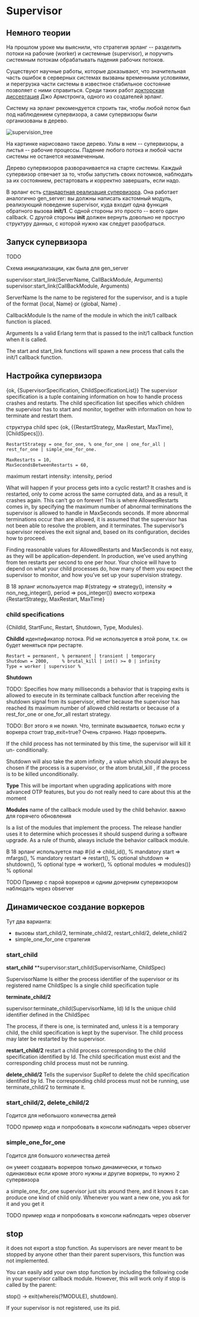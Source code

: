 # Supervisor

## Немного теории

На прошлом уроке мы выяснили, что стратегия эрланг -- разделить потоки
на рабочие (worker) и системные (supervisor), и поручить системным
потокам обрабатывать падения рабочих потоков.

Существуют научные работы, которые доказывают, что значительная часть
ошибок в серверных системах вызваны временными условиями, и перегрузка
части системы в известное стабильное состояние позволяет с ними
справиться. Среди таких работ [докторская диссертация](http://www.sics.se/~joe/thesis/armstrong_thesis_2003.pdf)
Джо Армстронга, одного из создателей эрланг.

Систему на эрланг рекомендуется строить так, чтобы любой поток был под
наблюдением супервизора, а сами супервизоры были организованы в
дерево.

![supervision_tree](http://yzh44yzh.github.io/img/practical_erlang/supervision_tree.png)

На картинке нарисовано такое дерево. Узлы в нем -- супервизоры, а
листья -- рабочие процессы.  Падение любого потока и любой части
системы не останется незамеченным.

Дерево супервизоров разворачивается на старте системы. Каждый
супервизор отвечает за то, чтобы запустить своих потомков, наблюдать
за их состоянием, рестартовать и корректно завершать, если надо.

В эрланг есть [стандартная реализация супервизора](http://www.erlang.org/doc/man/supervisor.html).
Она работает аналогично gen_server: вы должны написать кастомный
модуль, реализующий поведение supervisor, куда входит одна функция
обратного вызова **init/1**.  С одной стороны это просто -- всего один
callback. С другой стороны **init** должен вернуть довольно не простую
структуру данных, с которой нужно как следует разобраться.


## Запуск супервизора

TODO

Схема инициализации, как была для gen_server

supervisor:start_link(ServerName, CallBackModule, Arguments)
supervisor:start_link(CallBackModule, Arguments)

ServerName
Is the name to be registered for the supervisor, and is a tuple of the format {local,
Name} or {global, Name} .

CallbackModule
Is the name of the module in which the init/1 callback function is placed.

Arguments
Is a valid Erlang term that is passed to the init/1 callback function when it is called.

The start
and start_link functions will spawn a new process that calls the init/1 callback function.



## Настройка супервизора

{ok, {SupervisorSpecification, ChildSpecificationList}}
The supervisor specification is a tuple containing information on how to handle process
crashes and restarts. The child specification list specifies which children the supervisor
has to start and monitor, together with information on how to terminate and restart
them.

структура child spec
{ok, {{RestartStrategy, MaxRestart, MaxTime},[ChildSpecs]}}.

    RestartStrategy = one_for_one, % one_for_one | one_for_all | rest_for_one | simple_one_for_one.

    MaxRestarts = 10,
    MaxSecondsBetweenRestarts = 60,

maximum restart intensity: intensity, period

What will happen if your process gets into a cyclic restart? It crashes and is restarted,
only to come across the same corrupted data, and as a result, it crashes again. This can’t
go on forever! This is where AllowedRestarts comes in, by specifying the maximum
number of abnormal terminations the supervisor is allowed to handle in MaxSeconds
seconds. If more abnormal terminations occur than are allowed, it is assumed that the
supervisor has not been able to resolve the problem, and it terminates. The supervisor’s
supervisor receives the exit signal and, based on its configuration, decides how to
proceed.

Finding reasonable values for AllowedRestarts and MaxSeconds is not easy, as they will
be application-dependent. In production, we’ve used anything from ten restarts per
second to one per hour. Your choice will have to depend on what your child processes
do, how many of them you expect the supervisor to monitor, and how you’ve set up
your supervision strategy.

В 18 эрланг используется map
    #{strategy => strategy(),
      intensity => non_neg_integer(),
      period => pos_integer()}
вместо котрежа
    {RestartStrategy, MaxRestart, MaxTime}

### child specifications

{ChildId, StartFunc, Restart, Shutdown, Type, Modules}.

**ChildId**
идентификатор потока. Pid не используется в этой роли, т.к. он будет меняться при рестарте.

    Restart = permanent, % permanent | transient | temporary
    Shutdown = 2000,     % brutal_kill | int() >= 0 | infinity
    Type = worker | supervisor %

**Shutdown**

TODO:
Specifies how many milliseconds a behavior that is trapping exits is allowed to
execute in its terminate callback function after receiving the shutdown signal from
its supervisor, either because the supervisor has reached its maximum number of
allowed child restarts or because of a rest_for_one or one_for_all restart strategy.

TODO:
Вот этого я не понял. Что, terminate вызывается, только если у воркера стоит trap_exit=true?
Очень странно. Надо проверить.

If the child process has not terminated by this time, the supervisor will kill it un-
conditionally.

Shutdown will also take the atom infinity , a value which should
always be chosen if the process is a supervisor, or the atom brutal_kill , if the
process is to be killed unconditionally.

**Type**
This will be important when upgrading applications with more advanced
OTP features, but you do not really need to care about this at the
moment

**Modules**
name of the callback module used by the child behavior.
важно для горячего обновления

Is a list of the modules that implement the process. The release handler uses it to
determine which processes it should suspend during a software upgrade. As a rule
of thumb, always include the behavior callback module.

В 18 эрланг используется map
    #{id => child_id(),       % mandatory
     start => mfargs(),      % mandatory
     restart => restart(),   % optional
     shutdown => shutdown(), % optional
     type => worker(),       % optional
     modules => modules()}   % optional

TODO
Пример с парой воркеров и одним дочерним супервизором
наблюдать через observer

## Динамическое создание воркеров

Тут два варианта:
- вызовы start\_child/2, terminate\_child/2, restart\_child/2, delete\_child/2
- simple\_one\_for\_one стратегия

### start_child

**start_child**
**supervisor:start_child(SupervisorName, ChildSpec)

SupervisorName
Is either the process identifier of the supervisor or its registered name
ChildSpec
Is a single child specification tuple

**terminate\_child/2**

supervisor:terminate_child(SupervisorName, Id)
Id Is the unique child identifier defined in the ChildSpec

The process, if there is one, is terminated and, unless it is a
temporary child, the child specification is kept by the
supervisor. The child process may later be restarted by the
supervisor.

**restart\_child/2**
restart a child process corresponding to the child specification
identified by Id. The child specification must exist and the
corresponding child process must not be running.

**delete\_child/2**
Tells the supervisor SupRef to delete the child specification
identified by Id. The corresponding child process must not be running,
use terminate_child/2 to terminate it.


### start\_child/2, delete\_child/2

Годится для небольшого количества детей

TODO пример кода и попробовать в консоли
наблюдать через observer


### simple\_one\_for\_one

Годится для большого количества детей

он умеет создавать воркеров только динамически, и только одинаковых
если кроме этого нужны и другие воркеры, то нужно 2 супервизора

a simple\_one\_for\_one supervisor just sits around there, and it knows
it can produce one kind of child only. Whenever you want a new one,
you ask for it and you get it

TODO пример кода и попробовать в консоли
наблюдать через observer


## stop

it does not export a stop function.
As supervisors are never meant to be stopped by anyone other than their
parent supervisors, this function was not implemented.

You can easily add your own stop function by including the following
code in your supervisor callback module. However, this will work only
if stop is called by the parent:

stop() -> exit(whereis(?MODULE), shutdown).

If your supervisor is not registered, use its pid.

